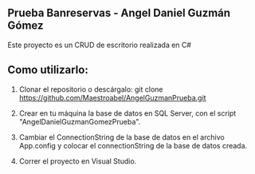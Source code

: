 ## Prueba Banreservas - Angel Daniel Guzmán GómezEste proyecto es un CRUD de escritorio realizada en C### Como utilizarlo:1. Clonar el repositorio o descárgalo:git clone https://github.com/Maestroabel/AngelGuzmanPrueba.git2. Crear en tu máquina la base de datos en SQL Server, con el script "AngelDanielGuzmanGomezPrueba".3. Cambiar el ConnectionString de la base de datos en el archivo App.config y colocar el connectionString de la base de datos creada. 4. Correr el proyecto en Visual Studio.